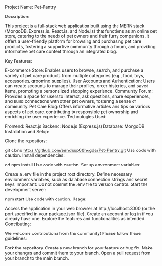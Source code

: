 Project Name: Pet-Pantry

Description:

This project is a full-stack web application built using the MERN stack (MongoDB, Express.js, React.js, and Node.js) that functions as an online pet store, catering to the needs of pet owners and their furry companions. 
It offers a user-friendly platform for browsing and purchasing pet care products, fostering a supportive community through a forum, and providing informative pet care content through an integrated blog.

Key Features:

E-commerce Store: Enables users to browse, search, and purchase a variety of pet care products from multiple categories (e.g., food, toys, accessories, grooming supplies).
User Accounts and Authentication: Users can create accounts to manage their profiles, order histories, and saved items, promoting a personalized shopping experience.
Community Forum: Provides a space for users to interact, ask questions, share experiences, and build connections with other pet owners, fostering a sense of community.
Pet Care Blog: Offers informative articles and tips on various aspects of pet care, contributing to responsible pet ownership and enriching the user experience.
Technologies Used:

Frontend: React.js
Backend: Node.js (Express.js)
Database: MongoDB
Installation and Setup:

Clone the repository:

git clone https://github.com/sandeep08hegde/Pet-Pantry.git
Use code with caution.
Install dependencies:

cd <Pet-pantry>
npm install
Use code with caution.
Set up environment variables:

Create a .env file in the project root directory.
Define necessary environment variables, such as database connection strings and secret keys.
Important: Do not commit the .env file to version control.
Start the development server:

npm start
Use code with caution.
Usage:

Access the application in your web browser at http://localhost:3000 (or the port specified in your package.json file).
Create an account or log in if you already have one.
Explore the features and functionalities as intended.
Contributing:

We welcome contributions from the community! Please follow these guidelines:

Fork the repository.
Create a new branch for your feature or bug fix.
Make your changes and commit them to your branch.
Open a pull request from your branch to the main branch.
